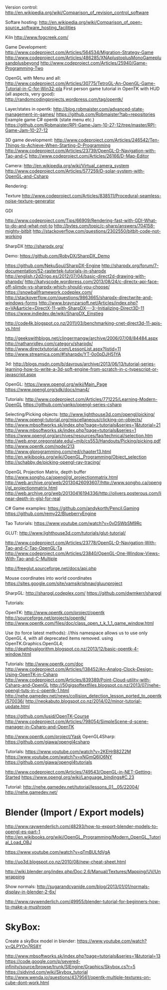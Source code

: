 

Version control:
http://en.wikipedia.org/wiki/Comparison_of_revision_control_software


Softare hosting:
http://en.wikipedia.org/wiki/Comparison_of_open-source_software_hosting_facilities

Kiln
http://www.fogcreek.com/


Game Development:
http://www.codeproject.com/Articles/564534/Migration-Strategy-Game
http://www.codeproject.com/Articles/486285/XNAplustoplusMonoGameplusandplusbeyond
http://www.codeproject.com/Articles/25940/Game-Programming-Two

OpenGL with Menu and all:
http://www.codeproject.com/Articles/30775/TetroGL-An-OpenGL-Game-Tutorial-in-C-for-Win32-pla
First person game tutorial in OpenTK with HUD (all aspects, very good):
http://randomcodingprojects.wordpress.com/tag/opentk/

Layer/states in opentk:
http://blog.robmaister.com/advanced-state-management-in-games/
https://github.com/Robmaister?tab=repositories
Example game C# opentk (state menu etc.)
https://github.com/Robmaister/RPI-Game-Jam-10-27-12/tree/master/RPI-Game-Jam-10-27-12


3D game development:
http://www.codeproject.com/Articles/246542/Ten-Things-to-Achieve-When-Starting-D-Programming
http://www.codeproject.com/Articles/23739/OpenGL-D-Navigation-with-Tao-and-C
http://www.codeproject.com/Articles/26166/D-Map-Editor

Camera:
http://en.wikipedia.org/wiki/Virtual_camera_system
http://www.codeproject.com/Articles/577259/D-solar-system-with-OpenGL-and-Csharp

Rendering:

Texture
http://www.codeproject.com/Articles/838511/Procedural-seamless-noise-texture-generator



GDI

http://www.codeproject.com/Tips/66909/Rendering-fast-with-GDI-What-to-do-and-what-not-to
http://bytes.com/topic/c-sharp/answers/704158-mighty-bitblt
http://stackoverflow.com/questions/2302550/bitblt-code-not-working


SharpDX
http://sharpdx.org/

Demo:
https://github.com/RobyDX/SharpDX_Demo

https://github.com/NekuSoul/SharpDX-Engine
http://sharpdx.org/forum/7-documentation/52-rastertek-tutorials-in-sharpdx
http://english.r2d2rigo.es/2012/07/04/basic-direct2d-drawing-with-sharpdx/
http://katyscode.wordpress.com/2013/08/24/c-directx-api-face-off-slimdx-vs-sharpdx-which-should-you-choose/
https://snowballframework.codeplex.com/
http://stackoverflow.com/questions/9863665/sharpdx-directwrite-and-windows-forms
http://www.braynzarsoft.net/Articles/index.php?p=VA&article=DirectX-11-with-SharpDX---3:-Initializing-Direct3D-11
https://www.indiedev.de/wiki/SharpDX_Einstieg

http://code4k.blogspot.co.nz/2011/03/benchmarking-cnet-direct3d-11-apis-vs.html

http://geekswithblogs.net/clingermangw/archive/2006/07/08/84484.aspx
http://nathanridley.com/category/sharpdx/
http://www.directxtutorial.com/LessonList.aspx?listid=11
http://www.streamica.com/#!sharpdx/YT-0o0pDJH51YA




3d:
http://blogs.msdn.com/b/davrous/archive/2013/06/13/tutorial-series-learning-how-to-write-a-3d-soft-engine-from-scratch-in-c-typescript-or-javascript.aspx



OpenGL:
https://www.opengl.org/wiki/Main_Page
https://www.opengl.org/sdk/docs/man4/


Tutorials:
http://www.codeproject.com/Articles/771225/Learning-Modern-OpenGL
https://github.com/yanko/opengl-series-csharp

Selecting/Picking objects:
http://www.lighthouse3d.com/opengl/picking/
http://www.opengl-tutorial.org/miscellaneous/clicking-on-objects/
http://www.mbsoftworks.sk/index.php?page=tutorials&series=1&tutorial=21
http://www.mbsoftworks.sk/index.php?page=tutorials&series=1
https://www.opengl.org/archives/resources/faq/technical/selection.htm
http://web.engr.oregonstate.edu/~mjb/cs553/Handouts/Picking/picking.pdf
http://www.opentk.com/node/213
http://www.glprogramming.com/red/chapter13.html
http://en.wikibooks.org/wiki/OpenGL_Programming/Object_selection
http://schabby.de/picking-opengl-ray-tracing/


OpenGL Projection Matrix, depth buffer
http://www.songho.ca/opengl/gl_projectionmatrix.html
http://web.archive.org/web/20130426093607/http://www.songho.ca/opengl/gl_projectionmatrix.html
http://web.archive.org/web/20130416194336/http://olivers.posterous.com/linear-depth-in-glsl-for-real

C# Game examples:
https://github.com/andykorth/Pencil.Gaming
https://github.com/remy22/BlueberryEngine

Tao Tutorials:
https://www.youtube.com/watch?v=0vDSWbSM9Rc



GLUT:
http://www.lighthouse3d.com/tutorials/glut-tutorial/

http://www.codeproject.com/Articles/23778/OpenGL-D-Navigation-With-Tao-and-C-Tao-OpenGL-Ta
http://www.codeproject.com/Articles/23840/OpenGL-One-Window-Views-With-Tao-and-C-Multiple

http://freeglut.sourceforge.net/docs/api.php


Mouse coordinates into world coordinates
https://sites.google.com/site/vamsikrishnav/gluunproject


SharpGL:
http://sharpgl.codeplex.com/
https://github.com/dwmkerr/sharpgl

Tutorials:


OpenTK:
http://www.opentk.com/project/opentk
http://sourceforge.net/projects/opentk/
http://www.opentk.com/files/doc/class_open_t_k_1_1_game_window.html

Use (to force latest methods):
//this namespace allows us to use only OpenGL 4, with all deprecated items removed.
using OpenTK.Graphics.OpenGL4;
http://deathbyalgorithm.blogspot.co.nz/2013/12/basic-opentk-4-window.html


Tutorials:
http://www.opentk.com/doc
http://www.codeproject.com/Articles/138452/An-Analog-Clock-Design-Using-OpenTK-in-Csharp
http://www.codeproject.com/Articles/839389/Point-Cloud-utility-with-Csharp-and-OpenGL
http://50gigsoftextfiles.blogspot.co.nz/2013/07/nehe-opengl-tuts-in-c-opentk-1.html
http://nehe.gamedev.net/news/collision_detection_lesson_ported_to_opentk/570036/
http://neokabuto.blogspot.co.nz/2014/02/minor-tutorial-update.html

https://github.com/lusid/OpenTK-Course
http://www.codeproject.com/Articles/798054/SimpleScene-d-scene-manager-in-Csharp-and-OpenTK


http://www.opentk.com/project/Yask
OpenGL4Sharp:
https://github.com/giawa/opengl4csharp

Tutorials:
https://www.youtube.com/watch?v=2KEHrB82Z2M
https://www.youtube.com/watch?v=xNGmQ6lO6NY
https://github.com/giawa/opengl4tutorials




http://www.codeproject.com/Articles/749543/OpenGL-in-NET-Getting-Started
https://www.opengl.org/wiki/Language_bindings#C.23

Tutorial:
http://nehe.gamedev.net/tutorial/lessons_01__05/22004/
http://nehe.gamedev.net/

# Blender (Import / Export models)

http://www.raywenderlich.com/48293/how-to-export-blender-models-to-opengl-es-part-1
http://en.wikibooks.org/wiki/OpenGL_Programming/Modern_OpenGL_Tutorial_Load_OBJ

https://www.youtube.com/watch?v=qTmBULfdVgA

http://uo3d.blogspot.co.nz/2010/08/new-cheat-sheet.html


http://wiki.blender.org/index.php/Doc:2.6/Manual/Textures/Mapping/UV/Unwrapping

Show normals:
http://sugarandcyanide.com/blog/2013/01/01/normals-display-in-blender-2-6x/

http://www.raywenderlich.com/49955/blender-tutorial-for-beginners-how-to-make-a-mushroom


# SkyBox:

Create a skyBox model in blender:
https://www.youtube.com/watch?v=QLPYOn7RS8Y

http://www.mbsoftworks.sk/index.php?page=tutorials&series=1&tutorial=13
https://code.google.com/p/severed-infinity/source/browse/trunk/SIEngine/Graphics/Skybox.cs?r=5
https://sidvind.com/wiki/Skybox_tutorial
http://www.wenda.io/questions/4379561/opentk-multiple-textures-on-cube-dont-work.html